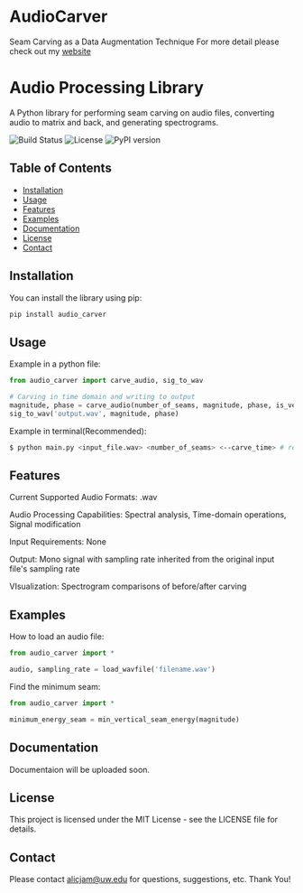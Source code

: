 # AudioCarver
Seam Carving as a Data Augmentation Technique 
For more detail please check out my [website](https://aloosha2.github.io/audio_carver/)

# Audio Processing Library

A Python library for performing seam carving on audio files, converting audio to matrix and back, and generating spectrograms.

![Build Status](https://img.shields.io/github/workflow/status/Aloosha2/audio_carver)
![License](https://img.shields.io/github/license/Aloosha2/audio_carver)
![PyPI version](https://img.shields.io/pypi/v/audio_processing)

## Table of Contents
- [Installation](#installation)
- [Usage](#usage)
- [Features](#features)
- [Examples](#examples)
- [Documentation](#documentation)
- [License](#license)
- [Contact](#contact)

## Installation

You can install the library using pip:

```sh
pip install audio_carver
```

## Usage

Example in a python file:

```python 
from audio_carver import carve_audio, sig_to_wav

# Carving in time domain and writing to output
magnitude, phase = carve_audio(number_of_seams, magnitude, phase, is_vertical=True) # default true
sig_to_wav('output.wav', magnitude, phase)
```


Example in terminal(Recommended):

```sh
$ python main.py <input_file.wav> <number_of_seams> <--carve_time> # remove to carve in frequency
```


## Features

Current Supported Audio Formats: .wav

Audio Processing Capabilities: Spectral analysis, Time-domain operations, Signal modification

Input Requirements: None

Output: Mono signal with sampling rate inherited from the original input file's sampling rate

VIsualization: Spectrogram comparisons of before/after carving 

## Examples

How to load an audio file:

```python 
from audio_carver import *

audio, sampling_rate = load_wavfile('filename.wav')
```

Find the minimum seam:

```python 
from audio_carver import *

minimum_energy_seam = min_vertical_seam_energy(magnitude)
```

## Documentation

Documentaion will be uploaded soon.

## License

This project is licensed under the MIT License - see the LICENSE file for details.

## Contact

Please contact alicjam@uw.edu for questions, suggestions, etc. Thank You!